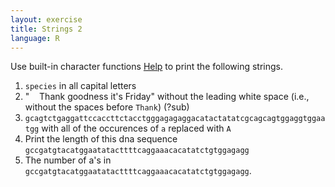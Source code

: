```yaml
---
layout: exercise
title: Strings 2
language: R
---
```


Use built-in character functions [Help](http://statmethods.net/management/functions.html) 
to print the following strings.

1. `species` in all capital letters
2.  "    Thank goodness it's Friday" without the leading white space
    (i.e., without the spaces before `Thank`) (?sub)
3. `gcagtctgaggattccaccttctacctgggagagaggacatactatatcgcagcagtggaggtggaatgg`
    with all of the occurences of `a` replaced with `A`
4.  Print the length of this dna sequence `gccgatgtacatggaatatacttttcaggaaacacatatctgtggagagg`
5.  The number of a's in `gccgatgtacatggaatatacttttcaggaaacacatatctgtggagagg`.

